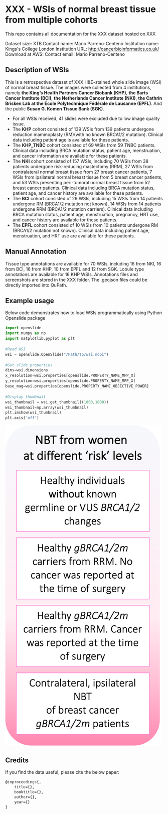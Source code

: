 

# **XXX - WSIs of normal breast tissue from multiple cohorts**
This repo contains all documentation for the XXX dataset hosted on XXX

Dataset size: XTB
Contact name: Mario Parreno-Centeno
Institution name: Kings's College London
Institution URL: http://cancerbioinformatics.co.uk/
Download at AWS: 
Contact email: Mario Parreno-Centeno


## **Description of WSIs**
This is a retrospective dataset of XXX H&E-stained whole slide image (WSI) of normal breast tissue. The images were collected from 4 institutions, namely **the King’s Health Partners Cancer Biobank (KHP)**, **the Barts Cancer Institute (BCI)**, **the Netherlands Cancer Institute (NKI)**, **the Cathrin Brisken Lab at the École Polytechnique Fédérale de Lausanne (EPFL)**. And the public **Susan G. Komen Tissue Bank (SGK)**.

- For all WSIs received, 41 slides were excluded due to low image quality issue.
- The **KHP** cohort consisted of 139 WSIs from 139 patients undergone reduction mammoplasty (RM)(with no known BRCA1/2 mutation). Clinical data including patient age is available for these patients.
- The **KHP_TNBC** cohort consisted of 69 WSIs from 59 TNBC patients. Clinical data including BRCA mutation status, patient age, menstruation, and cancer information are available for these patients.
- The **NKI** cohort consisted of 157 WSIs, including 70 WSIs from 38 patients undergone risk-reducing mastectomy (RRM), 27 WSIs from contralateral normal breast tissue from 27 breast cancer patients, 7 WSIs from ipsilateral normal breast tissue from 5 breast cancer patients, and 53 WSIs presenting peri-tumoral normal breast tissue from 52 breast cancer patients. Clinical data including BRCA mutation status, patient age, and cancer history are available for these patients.
- The **BCI** cohort consisted of 29 WSIs, including 15 WSIs from 14 patients undergone RM (BRCA1/2 mutation not known), 14 WSIs from 14 patients undergone RRM (BRCA1/2 mutation carriers). Clinical data including BRCA mutation status, patient age, menstruation, pregnancy, HRT use, and cancer history are available for these patients.
- The **EPFL** cohort consisted of 10 WSIs from 10 patients undergone RM (BRCA1/2 mutation not known). Clinical data including patient age, menstruation, and HRT use are available for these patients.


## **Manual Annotation**
Tissue type annotations are available for 70 WSIs, including 16 from NKI, 16 from BCI, 16 from KHP, 10 from EPFL and 12 from SGK. Lobule type annotations are available for 16 KHP WSIs. Annotations files and screenshots are stored in the XXX folder. The .geojson files could be directly imported into QuPath.


## Example usage

Below code demonstrates how to load WSIs programmatically using Python Openslide package
 
 ```python
import openslide
import numpy as np
import matplotlib.pyplot as plt

#Read WSI
wsi = openslide.OpenSlide("/Path/to/wsi.ndpi")

#Get slide properties
dims=wsi.dimensions
x_resolution=wsi.properties[openslide.PROPERTY_NAME_MPP_X]
y_resolution=wsi.properties[openslide.PROPERTY_NAME_MPP_X]
base_mag=wsi.properties[openslide.PROPERTY_NAME_OBJECTIVE_POWER]

#Display thumbnail
wsi_thumbnail = wsi.get_thumbnail((1000,1000))
wsi_thumbnail=np.array(wsi_thumbnail)
plt.imshow(wsi_thumbnail)
plt.axis('off')
```

![](wsi.png)


## Credits

If you find the data useful, please cite the below paper:

    @inproceedings{,
        title={},
        booktitle={},
        author={},
        year={}
    }



